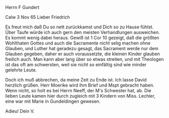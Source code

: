 Herrn F Gundert

 Calw 3 Nov 65
Lieber Friedrich

Es freut mich daß Du so nett zurückkamst und Dich so zu Hause fühlst. Über Taufe würde ich auch gern den meisten Verhandlungen ausweichen. Es kommt wenig dabei heraus. Gewiß ist 1 Cor 10 gezeigt, daß die größten Wohlthaten Gottes und auch die Sacramente nicht selig machen ohne Glauben, und Luther hat geradezu gesagt, das Sacrament werde nur dem Glauben gegeben, daher er auch voraussetzte, die kleinen Kinder glauben freilich auch. Man kann aber lang über so etwas streiten, und mit Theologen ist das oft am schwersten, weil sie nicht so einfältig sind wie minder gelehrte Leute.

Doch ich muß abbrechen, da meine Zeit zu Ende ist. Ich lasse David herzlich grüßen. Herr Moerike wird ihm Brief und Mspt gebracht haben. Wenn nicht, so holt es bei Herrn Neeff, der M's Schwester hat, ab. Die lieben Leute kamen hier durch zugleich mit 3 Kindern von Miss. Lechler, eine war mit Marie in Gundeldingen gewesen.

 Adieu! Dein V.

